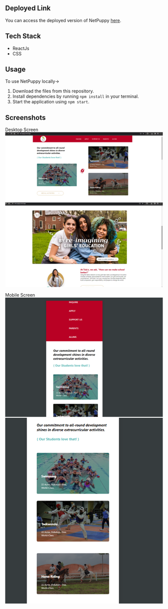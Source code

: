 ## Deployed Link

You can access the deployed version of NetPuppy [here](https://net-puppy.vercel.app/).

## Tech Stack
- ReactJs
- CSS

## Usage

To use NetPuppy locally->

1. Download the files from this repository.
2. Install dependencies by running `npm install` in your terminal.
3. Start the application using `npm start`.

## Screenshots

Desktop Screen
![Screenshot 1](https://github.com/Chetn11/netPuppy/blob/main/src/ss/ss1.PNG)
![Screenshot 1](https://github.com/Chetn11/netPuppy/blob/main/src/ss/ss2.PNG)

Mobile Screen
![Screenshot 1](https://github.com/Chetn11/netPuppy/blob/main/src/ss/ss5.PNG)
![Screenshot 1](https://github.com/Chetn11/netPuppy/blob/main/src/ss/ss3.PNG)